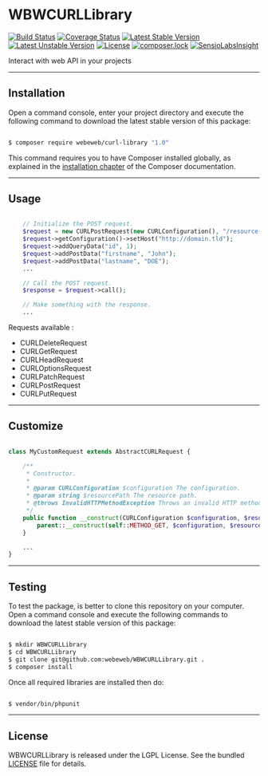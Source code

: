 WBWCURLLibrary
====================

[![Build Status](https://travis-ci.org/webeweb/WBWCURLLibrary.svg?branch=master)](https://travis-ci.org/webeweb/WBWCURLLibrary) [![Coverage Status](https://coveralls.io/repos/github/webeweb/WBWCURLLibrary/badge.svg?branch=master)](https://coveralls.io/github/webeweb/WBWCURLLibrary?branch=master) [![Latest Stable Version](https://poser.pugx.org/webeweb/curl-library/v/stable)](https://packagist.org/packages/webeweb/curl-library) [![Latest Unstable Version](https://poser.pugx.org/webeweb/curl-library/v/unstable)](https://packagist.org/packages/webeweb/curl-library) [![License](https://poser.pugx.org/webeweb/curl-library/license)](https://packagist.org/packages/webeweb/curl-library) [![composer.lock](https://poser.pugx.org/webeweb/curl-library/composerlock)](https://packagist.org/packages/webeweb/curl-library) [![SensioLabsInsight](https://insight.sensiolabs.com/projects/1e7bc269-53c0-40ec-a905-4eb061afaab1/mini.png)](https://insight.sensiolabs.com/projects/1e7bc269-53c0-40ec-a905-4eb061afaab1)

Interact with web API in your projects

---

## Installation

Open a command console, enter your project directory and execute the following
command to download the latest stable version of this package:

```bash

$ composer require webeweb/curl-library "1.0"

```

This command requires you to have Composer installed globally, as explained
in the [installation chapter](https://getcomposer.org/doc/00-intro.md) of the
Composer documentation.

---

## Usage

```php

	// Initialize the POST request.
	$request = new CURLPostRequest(new CURLConfiguration(), "/resource-path");
	$request->getConfiguration()->setHost("http://domain.tld");
	$request->addQueryData("id", 1);
	$request->addPostData("firstname", "John");
	$request->addPostData("lastname", "DOE");
	...

	// Call the POST request.
	$response = $request->call();

	// Make something with the response.
	...

```

Requests available :

- CURLDeleteRequest
- CURLGetRequest
- CURLHeadRequest
- CURLOptionsRequest
- CURLPatchRequest
- CURLPostRequest
- CURLPutRequest

---

## Customize

```php

class MyCustomRequest extends AbstractCURLRequest {

	/**
	 * Constructor.
	 *
	 * @param CURLConfiguration $configuration The configuration.
	 * @param string $resourcePath The resource path.
	 * @throws InvalidHTTPMethodException Throws an invalid HTTP method exception if the method is not implemented.
	 */
	public function __construct(CURLConfiguration $configuration, $resourcePath) {
		parent::__construct(self::METHOD_GET, $configuration, $resourcePath); //
	}

	...
}

```

---

## Testing

To test the package, is better to clone this repository on your computer.
Open a command console and execute the following commands to download the latest
stable version of this package:

```bash

$ mkdir WBWCURLLibrary
$ cd WBWCURLLibrary
$ git clone git@github.com:webeweb/WBWCURLLibrary.git .
$ composer install

```

Once all required libraries are installed then do:

```bash

$ vendor/bin/phpunit

```

---

## License

WBWCURLLibrary is released under the LGPL License. See the bundled [LICENSE](LICENSE)
file for details.
